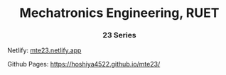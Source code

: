 <h1 align="center">Mechatronics Engineering, RUET</h1>
<h3 align="center">23 Series</h3>


Netlify: <a href="mte23.netlify.app">mte23.netlify.app</a>

Github Pages: <a href="https://hoshiya4522.github.io/mte23/">https://hoshiya4522.github.io/mte23/</a>
